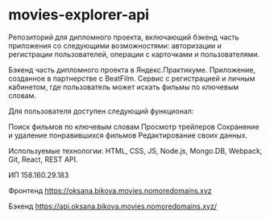 # movies-explorer-api
Репозиторий для  дипломного проекта, включающий  бэкенд часть приложения со следующими возможностями: авторизации и регистрации пользователей, операции с карточками и пользователями.  

Бэкенд часть дипломного проекта в Яндекс.Практикуме.
Приложение, созданное в партнерстве с BeatFilm. Сервис с регистрацией и личным кабинетом, где пользователь может искать фильмы по ключевым словам.

Для пользователя доступен следующий функционал:

Поиск фильмов по ключевым словам
Просмотр трейлеров
Сохранение и удаление понравившихся фильмов
Редактирование своих данных.

Используемые технологии: HTML, CSS, JS, Node.js, Mongo.DB, Webpack, Git, React, REST API.

ИП 158.160.29.183

Фронтенд https://oksana.bikova.movies.nomoredomains.xyz

Бэкенд https://api.oksana.bikova.movies.nomoredomains.xyz/
